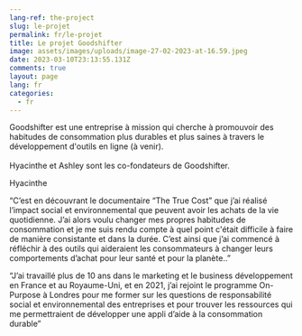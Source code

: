 ```yaml
---
lang-ref: the-project
slug: le-projet
permalink: fr/le-projet
title: Le projet Goodshifter
image: assets/images/uploads/image-27-02-2023-at-16.59.jpeg
date: 2023-03-10T23:13:55.131Z
comments: true
layout: page
lang: fr
categories:
  - fr
---
```

Goodshifter est une entreprise à mission qui cherche à promouvoir des habitudes de consommation plus durables et plus saines à travers le développement d'outils en ligne (à venir).\
\
Hyacinthe et Ashley sont les co-fondateurs de Goodshifter.

Hyacinthe

“C’est en découvrant le documentaire “The True Cost” que j’ai réalisé l’impact social et environnemental que peuvent avoir les achats de la vie quotidienne. J’ai alors voulu changer mes propres habitudes de consommation et je me suis rendu compte à quel point c'était difficile à faire de manière consistante et dans la durée. C’est ainsi que j’ai commencé à réfléchir à des outils qui aideraient les consommateurs à changer leurs comportements d’achat pour leur santé et pour la planète..”

“J’ai travaillé plus de 10 ans dans le marketing et le business développement en France et au Royaume-Uni, et en 2021, j’ai rejoint le programme On-Purpose à Londres pour me former sur les questions de responsabilité social et environnemental des entreprises et pour trouver les ressources qui me permettraient de développer une appli d’aide à la consommation durable”